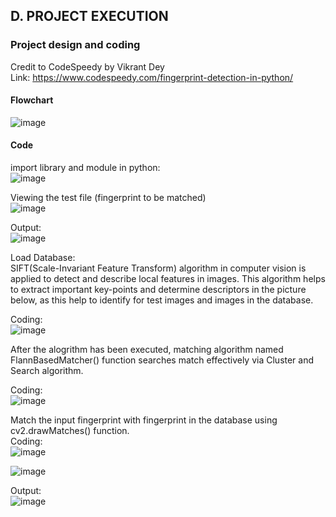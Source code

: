 ## D. PROJECT EXECUTION
### Project design and coding
Credit to CodeSpeedy by Vikrant Dey<br>
Link: https://www.codespeedy.com/fingerprint-detection-in-python/

#### Flowchart<br>
![image](https://user-images.githubusercontent.com/116957596/211175908-2e7124a4-7b5d-4b59-a0ed-92a20f16449e.png)

#### Code
import library and module in python:<br>
![image](https://user-images.githubusercontent.com/116957596/211174760-35b2ab64-610c-470d-80af-6fa5bd5092cc.png)

Viewing the test file (fingerprint to be matched)<br>
![image](https://user-images.githubusercontent.com/116957596/211174777-a1b1f548-ea02-4eed-8f0f-f2e5aa12aa03.png)

Output:<br>
![image](https://user-images.githubusercontent.com/116957596/211174839-24193670-ee32-4cb0-a645-ea4c9e388607.png)


Load Database:<br>
SIFT(Scale-Invariant Feature Transform) algorithm in computer vision is applied to detect and describe local features in images. This algorithm helps to extract important key-points and determine descriptors in the picture below, as this help to identify for test images and images in the database.

Coding:<br>
![image](https://user-images.githubusercontent.com/116957596/211174856-6ccb03c6-b1d9-41ee-804c-372cc68e449a.png)

After the alogrithm has been executed, matching algorithm named FlannBasedMatcher() function searches match effectively via Cluster and Search algorithm.

Coding:<br>
![image](https://user-images.githubusercontent.com/116957596/211175320-a2aacaf0-35ca-43d6-aaf2-25efd5dd7d7b.png)


Match the input fingerprint with fingerprint in the database using cv2.drawMatches() function.<br>
Coding:<br>
![image](https://user-images.githubusercontent.com/116957596/211175363-14c76de3-05e0-4a9a-a1fa-951f8301329c.png)

![image](https://user-images.githubusercontent.com/116957596/211175369-ee5b7897-596b-452b-b49f-1ae378b0fa33.png)

Output:<br>
![image](https://user-images.githubusercontent.com/116957596/211175386-1a1a0890-dc4c-48cc-9989-dc8b2e0fc045.png)
